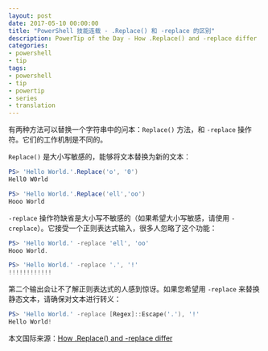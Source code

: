```yaml
---
layout: post
date: 2017-05-10 00:00:00
title: "PowerShell 技能连载 - .Replace() 和 -replace 的区别"
description: PowerTip of the Day - How .Replace() and -replace differ
categories:
- powershell
- tip
tags:
- powershell
- tip
- powertip
- series
- translation
---
```

有两种方法可以替换一个字符串中的问本：`Replace()` 方法，和 `-replace` 操作符。它们的工作机制是不同的。

`Replace()` 是大小写敏感的，能够将文本替换为新的文本：

```powershell
PS> 'Hello World.'.Replace('o', '0')
Hell0 W0rld

PS> 'Hello World.'.Replace('ell','oo')
Hooo World
```

`-replace` 操作符缺省是大小写不敏感的（如果希望大小写敏感，请使用 `-creplace`）。它接受一个正则表达式输入，很多人忽略了这个功能：

```powershell
PS> 'Hello World.' -replace 'ell', 'oo'
Hooo World.

PS> 'Hello World.' -replace '.', '!'
!!!!!!!!!!!!
```

第二个输出会让不了解正则表达式的人感到惊讶。如果您希望用 `-replace` 来替换静态文本，请确保对文本进行转义：

```powershell
PS> 'Hello World.' -replace [Regex]::Escape('.'), '!'
Hello World!
```

<!--more-->
本文国际来源：[How .Replace() and -replace differ](http://community.idera.com/powershell/powertips/b/tips/posts/how-replace-and-replace-differ)

